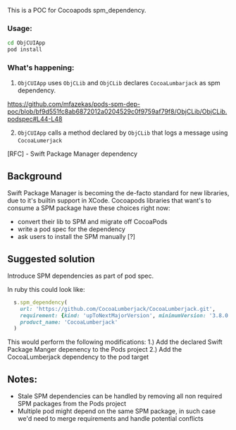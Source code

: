 This is a POC for Cocoapods spm_dependency.

### Usage:

```sh
cd ObjCUIApp
pod install
```

### What's happening:

1. `ObjCUIApp` uses `ObjCLib` and `ObjCLib` declares `CocoaLumbarjack` as spm dependency.

https://github.com/mfazekas/pods-spm-dep-poc/blob/bf9d551fc8ab6872012a0204529c0f9759af79f8/ObjCLib/ObjCLib.podspec#L44-L48

2. `ObjCUIApp` calls a method declared by `ObjCLib` that logs a message using `CocoaLumerjack`


[RFC] - Swift Package Manager dependency

## Background

Swift Package Manager is becoming the de-facto standard for new libraries, due to it's builtin support in XCode. Cocoapods libraries that want's to consume a SPM package have these choices right now:
- convert their lib to SPM and migrate off CocoaPods
- write a pod spec for the dependency
- ask users to install the SPM manually [?]

## Suggested solution

Introduce SPM dependencies as part of pod spec.

In ruby this could look like:

```ruby
  s.spm_dependency(
    url: 'https://github.com/CocoaLumberjack/CocoaLumberjack.git',
    requirement: {kind: 'upToNextMajorVersion', minimumVersion: '3.8.0'},
    product_name: 'CocoaLumberjack'
  )
```

This would perform the following modifications:
1.) Add the declared Swift Package Manger depenency to the Pods project 
2.) Add the CocoaLumberjack dependency to the pod target

## Notes:

- Stale SPM dependencies can be handled by removing all non required SPM packages from the Pods project
- Multiple pod might depend on the same SPM package, in such case we'd need to merge requirements and handle potential conflicts






